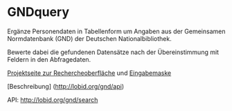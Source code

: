 # GNDquery
Ergänze Personendaten in Tabellenform um Angaben aus der Gemeinsamen Normdatenbank
(GND) der Deutschen Nationalbibliothek.

Bewerte dabei die gefundenen Datensätze nach der Übereinstimmung mit Feldern in den
Abfragedaten.

[Projektseite zur Rechercheoberfläche]( https://lobid.org/gnd) 
und [Eingabemaske](http://lobid.org/gnd/search)

[Beschreibung] (http://lobid.org/gnd/api)

API: http://lobid.org/gnd/search



